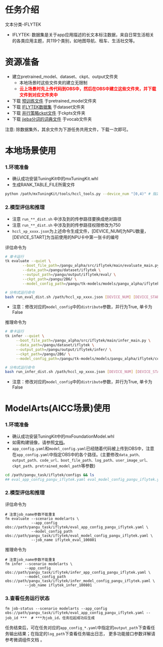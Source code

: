 # 任务介绍
文本分类-IFLYTEK 
- IFLYTEK: 数据集是关于app应用描述的长文本标注数据，来自日常生活相关的各类应用主题，共119个类别，如地图导航、租车、生活社交等。

# 资源准备
- 建立pretrained_model、dataset、ckpt、output文件夹
    - 本地场景时这些文件夹的建立无限制
    - **<font color=#FF000 >云上场景时先上传代码到OBS中，然后在OBS中建立这些文件夹，并下载文件到对应文件夹中</font>**
- 下载 [预训练文件](https://openi.pcl.ac.cn/PCL-Platform.Intelligence/PanGu-Alpha#user-content-%E6%A8%A1%E5%9E%8B%E4%B8%8B%E8%BD%BD) 于pretrained_model文件夹
- 下载 [IFLYTEK数据集](https://storage.googleapis.com/cluebenchmark/tasks/iflytek_public.zip) 于dataset文件夹
- 下载 [并行策略ckpt文件](https://openi.pcl.ac.cn/PCL-Platform.Intelligence/PanGu-Alpha/src/branch/master/strategy_load_ckpt/pangu_alpha_2.6B_ckpt_strategy.ckpt) 于ckpts文件夹
- 下载 [jieba分词的词典文件](https://openi.pcl.ac.cn/PCL-Platform.Intelligence/PanGu-Alpha-GPU/src/branch/master/inference_mindspore_gpu/tokenizer) 于vocab文件夹

注意: 除数据集外，其余文件为下游任务共用文件，下载一次即可。

# 本地场景使用
### 1.环境准备
- 确认成功安装TuningKit中的mxTuningKit.whl
- 生成RANK_TABLE_FILE所需文件
```bash
python /path/mxTuningKit/tools/hccl_tools.py --device_num "[0,4)" # 指定卡号[0,4)、[4,8)皆可
```

### 2.模型评估和推理
- 注意 `run_**_dist.sh` 中涉及到的传参路径要换成绝对路径
- 注意 `run_**_dist.sh` 中涉及到的传参路径权限修改为750
- `hccl_xp_xxxx.json`为上述命令生成文件，[DEVICE_NUM]为NPU数量，[DEVICE_START]为当前使用的NPU卡中第一张卡的编号

评估命令为
```bash
# 单卡运行
tk evaluate --quiet \
	    --boot_file_path=/pangu_alpha/src/iflytek/main/evaluate_main.py \
	    --data_path=/pangu/dataset/iflytek \
	    --output_path=/pangu/output/iflytek/eval/ \
	    --ckpt_path=/pangu/2B6/ \
	    --model_config_path=/pangu/tk-models/models/pangu_alpha/iflytek/configs/eval_model_config_pangu_iflytek.yaml

# 分布式运行命令
bash run_eval_dist.sh /path/hccl_xp_xxxx.json [DEVICE_NUM] [DEVICE_START]
```
- 注意：修改对应的`model_config`中的`distribute`参数，并行为True, 单卡为False

推理命令为
```bash
# 单卡运行
tk infer --quiet \
	 --boot_file_path=/pangu_alpha/src/iflytek/main/infer_main.py \
	 --data_path=/pangu/dataset/iflytek \
	 --output_path=/pangu/output/iflytek/infer/ \
	 --ckpt_path=/pangu/2B6/ \
	 --model_config_path=/pangu/tk-models/models/pangu_alpha/iflytek/configs/infer_model_config_pangu_iflytek.yaml

# 分布式运行命令
bash run_infer_dist.sh /path/hccl_xp_xxxx.json [DEVICE_NUM] [DEVICE_START]
```
- 注意：修改对应的`model_config`中的`distribute`参数，并行为True, 单卡为False

# ModelArts(AICC场景)使用
### 1.环境准备
- 确认成功安装TuningKit中的mxFoundationModel.whl
- 如需构建镜像，请参照[文档](https://gitee.com/foundation-models/tk-models/tree/master/tools/docker/modelarts)。
- `app_config.yaml`和`model_config.yaml`已经随着代码被上传到OBS中，注意在`app_config.yaml`中指定OBS中的各个路径。(主要修改`data_path、output_path、code_url、boot_file_path、log_path、user_image_url、ckpt_path、pretrained_model_path`等参数)

```bash
cd /path/pangu_task/iflytek/configs && ls
## eval_app_config_pangu_iflytek.yaml eval_model_config_pangu_iflytek.yaml ...
```

### 2.模型评估和推理

评估命令为
```shell
# 注意job_name参数不能重复
fm evaluate --scenario modelarts \
            --app_config obs://path/pangu_task/iflytek/eval_app_config_pangu_iflytek.yaml \
            --model_config_path obs://path/pangu_task/iflytek/eval_model_config_pangu_iflytek.yaml \
            --job_name iflytek_eval_100801
```

推理命令为
```shell
# 注意job_name参数不能重复
fm infer --scenario modelarts \
         --app_config obs://path/pangu_task/iflytek/infer_app_config_pangu_iflytek.yaml \
         --model_config_path obs://path/pangu_task/iflytek/infer_model_config_pangu_iflytek.yaml \
         --job_name iflytek_infer_100801
```

### 3.查看任务运行状态
```shell
fm job-status --scenario modelarts --app_config obs://path/pangu_task/iflytek/eval_app_config_pangu_iflytek.yaml --job_id ***  # ***为job_id，任务拉起成功后生成
```

任务结束后，可在任务对应的`app_config_*.yaml`中指定的`output_path`下查看任务输出结果；在指定的`log_path`下查看任务输出日志， 更多功能接口参数详解请参考微调组件文档 。
